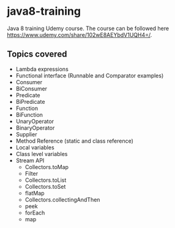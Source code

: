 # java8-training
Java 8 training Udemy course. The course can be followed here https://www.udemy.com/share/102wE8AEYbdV1UQH4=/.

## Topics covered
- Lambda expressions
- Functional interface (Runnable and Comparator examples)
- Consumer
- BiConsumer
- Predicate
- BiPredicate
- Function
- BiFunction
- UnaryOperator
- BinaryOperator
- Supplier
- Method Reference (static and class reference)
- Local variables
- Class level variables
- Stream API
    - Collectors.toMap
    - Filter
    - Collectors.toList
    - Collectors.toSet
    - flatMap
    - Collectors.collectingAndThen
    - peek
    - forEach
    - map